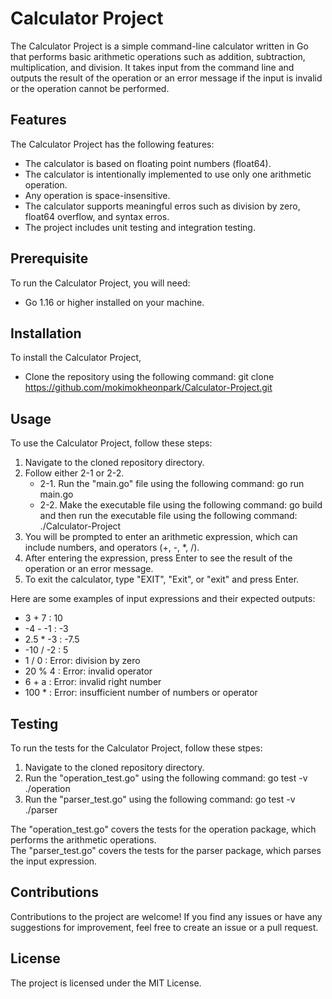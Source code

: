 # Calculator Project

The Calculator Project is a simple command-line calculator written in Go that performs basic arithmetic operations such as addition, subtraction, multiplication, and division. It takes input from the command line and outputs the result of the operation or an error message if the input is invalid or the operation cannot be performed.

## Features

The Calculator Project has the following features:

- The calculator is based on floating point numbers (float64).
- The calculator is intentionally implemented to use only one arithmetic operation.
- Any operation is space-insensitive.
- The calculator supports meaningful erros such as division by zero, float64 overflow, and syntax erros.
- The project includes unit testing and integration testing.

## Prerequisite

To run the Calculator Project, you will need:

- Go 1.16 or higher installed on your machine.

## Installation

To install the Calculator Project,

- Clone the repository using the following command: git clone https://github.com/mokimokheonpark/Calculator-Project.git

## Usage

To use the Calculator Project, follow these steps:

1. Navigate to the cloned repository directory.
2. Follow either 2-1 or 2-2.
    - 2-1. Run the "main.go" file using the following command: go run main.go
    - 2-2. Make the executable file using the following command: go build \
           and then run the executable file using the following command: ./Calculator-Project
3. You will be prompted to enter an arithmetic expression, which can include numbers, and operators (+, -, *, /).
4. After entering the expression, press Enter to see the result of the operation or an error message.
5. To exit the calculator, type "EXIT", "Exit", or "exit" and press Enter.

Here are some examples of input expressions and their expected outputs:

- 3 + 7 : 10
- -4 - -1 : -3
- 2.5 * -3 : -7.5
- -10 / -2 : 5
- 1 / 0 : Error: division by zero
- 20 % 4 : Error: invalid operator
- 6 + a : Error: invalid right number
- 100 * : Error: insufficient number of numbers or operator

## Testing

To run the tests for the Calculator Project, follow these stpes:

1. Navigate to the cloned repository directory.
2. Run the "operation_test.go" using the following command: go test -v ./operation
3. Run the "parser_test.go" using the following command: go test -v ./parser

The "operation_test.go" covers the tests for the operation package, which performs the arithmetic operations.  
The "parser_test.go" covers the tests for the parser package, which parses the input expression.

## Contributions

Contributions to the project are welcome! If you find any issues or have any suggestions for improvement, feel free to create an issue or a pull request.

## License

The project is licensed under the MIT License.
